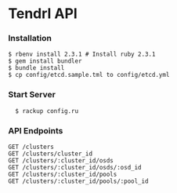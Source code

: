 # Tendrl API
### Installation
```shell
$ rbenv install 2.3.1 # Install ruby 2.3.1
$ gem install bundler
$ bundle install
$ cp config/etcd.sample.tml to config/etcd.yml
```
### Start Server
```shell
  $ rackup config.ru
```
### API Endpoints
```
GET /clusters
GET /clusters/cluster_id
GET /clusters/:cluster_id/osds
GET /clusters/:cluster_id/osds/:osd_id
GET /clusters/:cluster_id/pools
GET /clusters/:cluster_id/pools/:pool_id
```
